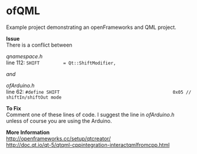 # ofQML
Example project demonstrating an openFrameworks and QML project.

**Issue**  
There is a conflict between  

*qnamespace.h*   
line 112: 
```SHIFT         = Qt::ShiftModifier,```

*and*  

*ofArduino.h*  
line 62:
```#define SHIFT                                           0x05 // shiftIn/shiftOut mode```

**To Fix**  
Comment one of these lines of code. I suggest the line in 
*ofArduino.h* unless of course you are using the Arduino.  

**More Information**  
http://openframeworks.cc/setup/qtcreator/  
http://doc.qt.io/qt-5/qtqml-cppintegration-interactqmlfromcpp.html
